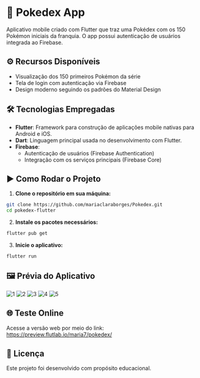 # 📱 Pokedex App

Aplicativo mobile criado com Flutter que traz uma Pokédex com os 150 Pokémon iniciais da franquia. O app possui autenticação de usuários integrada ao Firebase.

## ⚙️ Recursos Disponíveis

- Visualização dos 150 primeiros Pokémon da série
- Tela de login com autenticação via Firebase
- Design moderno seguindo os padrões do Material Design

## 🛠️ Tecnologias Empregadas

- **Flutter**: Framework para construção de aplicações mobile nativas para Android e iOS.
- **Dart**: Linguagem principal usada no desenvolvimento com Flutter.
- **Firebase**:
  - Autenticação de usuários (Firebase Authentication)
  - Integração com os serviços principais (Firebase Core)

## ▶️ Como Rodar o Projeto

1. **Clone o repositório em sua máquina:**

```bash
git clone https://github.com/mariaclaraborges/Pokedex.git
cd pokedex-flutter
```

2. **Instale os pacotes necessários:**

```bash
flutter pub get
```

3. **Inicie o aplicativo:**

```bash
flutter run
```

## 🖼️ Prévia do Aplicativo

![1](https://github.com/user-attachments/assets/e796d93b-3093-493c-8868-1f87f1f5539c)
![2](https://github.com/user-attachments/assets/de5ffd9b-10c5-4b07-9233-0a645a4bfdec)
![3](https://github.com/user-attachments/assets/01d09534-a8fb-4c11-b872-33029a39cf66)
![4](https://github.com/user-attachments/assets/786735d9-c399-433f-92f1-b44b7e24b4be)
![5](https://github.com/user-attachments/assets/0b8220ca-d5ff-49f1-9902-4ca073dc91d7)


## 🌐 Teste Online

Acesse a versão web por meio do link: https://preview.flutlab.io/maria7/pokedex/

## 📘 Licença

Este projeto foi desenvolvido com propósito educacional.

